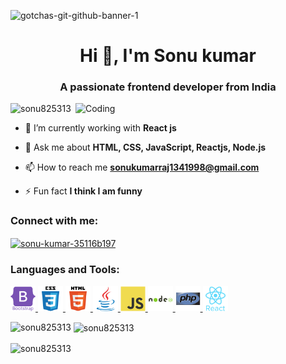 ![gotchas-git-github-banner-1](https://user-images.githubusercontent.com/106314383/199940763-2c4715c4-4490-4d76-80c6-306557ac56dd.png)

<h1 align="center">Hi 👋, I'm Sonu kumar</h1>
<h3 align="center">A passionate frontend developer from India</h3>
<img align="right" alt="Coding" width="400" src="https://static.wixstatic.com/media/35318b_ed32b39faf8a4ff0bce9b919183a9e4b~mv2.gif">

<p align="left"> <img src="https://komarev.com/ghpvc/?username=sonu825313&label=Profile%20views&color=0e75b6&style=flat" alt="sonu825313" /> </p>

- 🔭 I’m currently working with **React js**

- 💬 Ask me about **HTML, CSS, JavaScript, Reactjs, Node.js**

- 📫 How to reach me **sonukumarraj1341998@gmail.com**

- ⚡ Fun fact **I think I am funny**

<h3 align="left">Connect with me:</h3>
<p align="left">
<a href="https://linkedin.com/in/sonu-kumar-35116b197" target="blank"><img align="center" src="https://raw.githubusercontent.com/rahuldkjain/github-profile-readme-generator/master/src/images/icons/Social/linked-in-alt.svg" alt="sonu-kumar-35116b197" height="30" width="40" /></a>
</p>

<h3 align="left">Languages and Tools:</h3>
<p align="left"> <a href="https://getbootstrap.com" target="_blank" rel="noreferrer"> <img src="https://raw.githubusercontent.com/devicons/devicon/master/icons/bootstrap/bootstrap-plain-wordmark.svg" alt="bootstrap" width="40" height="40"/> </a> <a href="https://www.w3schools.com/css/" target="_blank" rel="noreferrer"> <img src="https://raw.githubusercontent.com/devicons/devicon/master/icons/css3/css3-original-wordmark.svg" alt="css3" width="40" height="40"/> </a> <a href="https://www.w3.org/html/" target="_blank" rel="noreferrer"> <img src="https://raw.githubusercontent.com/devicons/devicon/master/icons/html5/html5-original-wordmark.svg" alt="html5" width="40" height="40"/> </a> <a href="https://www.java.com" target="_blank" rel="noreferrer"> <img src="https://raw.githubusercontent.com/devicons/devicon/master/icons/java/java-original.svg" alt="java" width="40" height="40"/> </a> <a href="https://developer.mozilla.org/en-US/docs/Web/JavaScript" target="_blank" rel="noreferrer"> <img src="https://raw.githubusercontent.com/devicons/devicon/master/icons/javascript/javascript-original.svg" alt="javascript" width="40" height="40"/> </a> <a href="https://nodejs.org" target="_blank" rel="noreferrer"> <img src="https://raw.githubusercontent.com/devicons/devicon/master/icons/nodejs/nodejs-original-wordmark.svg" alt="nodejs" width="40" height="40"/> </a> <a href="https://www.php.net" target="_blank" rel="noreferrer"> <img src="https://raw.githubusercontent.com/devicons/devicon/master/icons/php/php-original.svg" alt="php" width="40" height="40"/> </a> <a href="https://reactjs.org/" target="_blank" rel="noreferrer"> <img src="https://raw.githubusercontent.com/devicons/devicon/master/icons/react/react-original-wordmark.svg" alt="react" width="40" height="40"/> </a> </p>

<p><img align="left" src="https://github-readme-stats.vercel.app/api/top-langs?username=sonu825313&show_icons=true&locale=en&layout=compact" alt="sonu825313" /></p>

<p>&nbsp;<img align="center" src="https://github-readme-stats.vercel.app/api?username=sonu825313&show_icons=true&locale=en" alt="sonu825313" /></p>

<p><img align="center" src="https://github-readme-streak-stats.herokuapp.com/?user=sonu825313&" alt="sonu825313" /></p>

